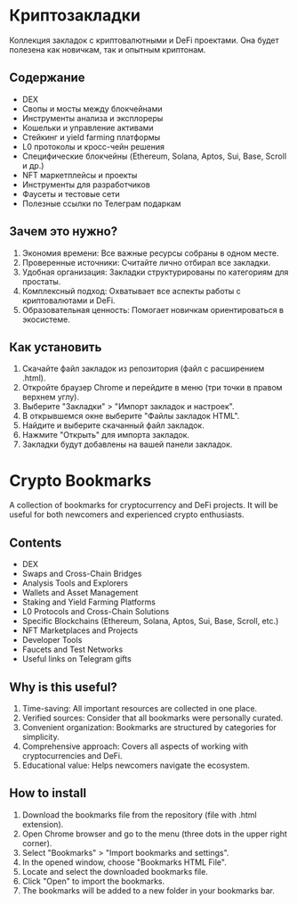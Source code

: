 # Криптозакладки

Коллекция закладок с криптовалютными и DeFi проектами. Она будет полезена как новичкам, так и опытным криптонам.

## Содержание

- DEX
- Свопы и мосты между блокчейнами
- Инструменты анализа и эксплореры
- Кошельки и управление активами
- Стейкинг и yield farming платформы
- L0 протоколы и кросс-чейн решения
- Специфические блокчейны (Ethereum, Solana, Aptos, Sui, Base, Scroll и др.)
- NFT маркетплейсы и проекты
- Инструменты для разработчиков
- Фаусеты и тестовые сети
- Полезные ссылки по Телеграм подаркам

## Зачем это нужно?

1. Экономия времени: Все важные ресурсы собраны в одном месте.
2. Проверенные источники: Считайте лично отбирал все закладки.
3. Удобная организация: Закладки структурированы по категориям для простаты.
4. Комплексный подход: Охватывает все аспекты работы с криптовалютами и DeFi.
5. Образовательная ценность: Помогает новичкам ориентироваться в экосистеме.

## Как установить

1. Скачайте файл закладок из репозитория (файл с расширением .html).
2. Откройте браузер Chrome и перейдите в меню (три точки в правом верхнем углу).
3. Выберите "Закладки" > "Импорт закладок и настроек".
4. В открывшемся окне выберите "Файлы закладок HTML".
5. Найдите и выберите скачанный файл закладок.
6. Нажмите "Открыть" для импорта закладок.
7. Закладки будут добавлены на вашей панели закладок.




# Crypto Bookmarks

A collection of bookmarks for cryptocurrency and DeFi projects. It will be useful for both newcomers and experienced crypto enthusiasts.

## Contents

- DEX
- Swaps and Cross-Chain Bridges
- Analysis Tools and Explorers
- Wallets and Asset Management
- Staking and Yield Farming Platforms
- L0 Protocols and Cross-Chain Solutions
- Specific Blockchains (Ethereum, Solana, Aptos, Sui, Base, Scroll, etc.)
- NFT Marketplaces and Projects
- Developer Tools
- Faucets and Test Networks
- Useful links on Telegram gifts

## Why is this useful?

1. Time-saving: All important resources are collected in one place.
2. Verified sources: Consider that all bookmarks were personally curated.
3. Convenient organization: Bookmarks are structured by categories for simplicity.
4. Comprehensive approach: Covers all aspects of working with cryptocurrencies and DeFi.
5. Educational value: Helps newcomers navigate the ecosystem.

## How to install

1. Download the bookmarks file from the repository (file with .html extension).
2. Open Chrome browser and go to the menu (three dots in the upper right corner).
3. Select "Bookmarks" > "Import bookmarks and settings".
4. In the opened window, choose "Bookmarks HTML File".
5. Locate and select the downloaded bookmarks file.
6. Click "Open" to import the bookmarks.
7. The bookmarks will be added to a new folder in your bookmarks bar.
